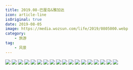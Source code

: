 ```yaml
---
title: 2019.08-巴厘岛&雅加达
icon: article-line
isOriginal: true
date: 2019-08-05
image: https://media.wozsun.com/life/2019/0805000.webp
category:
    - 旅游
tag:
    - 风景
---
```


<div class="image-preview">
    <img src="https://media.wozsun.com/life/2019/0805001.webp"/>
    <img src="https://media.wozsun.com/life/2019/0805002.webp"/>
    <img src="https://media.wozsun.com/life/2019/0805003.webp"/>
    <img src="https://media.wozsun.com/life/2019/0805004.webp"/>
    <img src="https://media.wozsun.com/life/2019/0805005.webp"/>
    <img src="https://media.wozsun.com/life/2019/0805006.webp"/>
    <img src="https://media.wozsun.com/life/2019/0805007.webp"/>
    <img src="https://media.wozsun.com/life/2019/0805008.webp"/>
    <img src="https://media.wozsun.com/life/2019/0805009.webp"/>
    <img src="https://media.wozsun.com/life/2019/0805010.webp"/>
    <img src="https://media.wozsun.com/life/2019/0805011.webp"/>
    <img src="https://media.wozsun.com/life/2019/0805012.webp"/>
    <img src="https://media.wozsun.com/life/2019/0805013.webp"/>
    <img src="https://media.wozsun.com/life/2019/0805014.webp"/>
    <img src="https://media.wozsun.com/life/2019/0805015.webp"/>
    <img src="https://media.wozsun.com/life/2019/0805016.webp"/>
    <img src="https://media.wozsun.com/life/2019/0805017.webp"/>
    <img src="https://media.wozsun.com/life/2019/0805018.webp"/>
</div>
